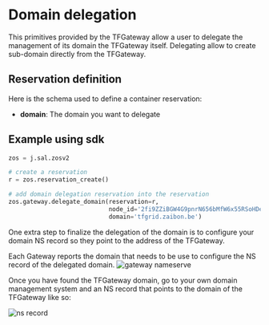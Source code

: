 # Domain delegation

This primitives provided by the TFGateway allow a user to delegate the management of its domain the TFGateway itself.
Delegating allow to create sub-domain directly from the TFGateway.

## Reservation definition

Here is the schema used to define a container reservation:

- **domain**: The domain you want to delegate

## Example using sdk

```python
zos = j.sal.zosv2

# create a reservation
r = zos.reservation_create()

# add domain delegation reservation into the reservation
zos.gateway.delegate_domain(reservation=r,
                            node_id='2fi9ZZiBGW4G9pnrN656bMfW6x55RSoHDeMrd9pgSA8T',
                            domain='tfgrid.zaibon.be')
```

One extra step to finalize the delegation of the domain is to configure your domain NS record so they point to the
address of the TFGateway.

Each Gateway reports the domain that needs to be use to configure the NS record of the delegated domain.
![gateway nameserve](./img/gateway_nameserver.png)

Once you have found the TFGateway domain, go to your own domain management system and an NS record that points to the domain of the TFGateway like so:

![ns record](./img/ns_record.png)
